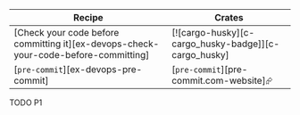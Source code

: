 | Recipe | Crates |
|--------|--------|
| [Check your code before committing it][ex-devops-check-your-code-before-committing] | [![cargo-husky][c-cargo_husky-badge]][c-cargo_husky] |
| [`pre-commit`][ex-devops-pre-commit] | [`pre-commit`][pre-commit.com-website]⮳ |

<div class="hidden">
TODO P1
</div>
